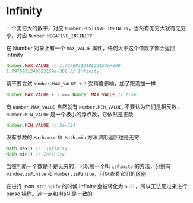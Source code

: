 # Infinity

一个无穷大的数字，对应  `Number.POSITIVE_INFINITY`，当然有无穷大就有无穷小，对应 `Number.NEGATIVE_INFINITY` 

在 Number 对象上有一个 `MAX_VALUE` 属性，任何大于这个值数字都会返回 Infinity

```js
Number.MAX_VALUE // 1.7976931348623157e+308
1.7976931348623159e+308 // Infinity
```

请不要尝试 `Number.MAX_VALUE + 1` 受精度影响，加了跟没加一样 

```js
Number.MAX_VALUE + 1 === Number.MAX_VALUE // true
```

有 `Number.MAX_VALUE` 自然就有 `Number.MIN_VALUE`, 不要认为它们是相反数，`Number.MIN_VALUE` 是一个极小的浮点数，它依然是正数

```js
Number.MIN_VALUE // 5e-324
```



没有参数的 `Math.max 和 Math.min` 方法调用返回也是无穷

```js
Math.max() // -Infinity
Math.min() // Infinity
```



当然判断一个数是不是无穷的，可以用一个叫 `isFinite` 的方法，分别有 `window.isFinite` 和 `Number.isFinite`，可以查看它们的[区别](./isNaN.md)

在进行 `JSON.stringify` 的时候 Infinity 会被转化为 `null`，所以无法反过来进行 parse 操作。这一点和 NaN 是一致的